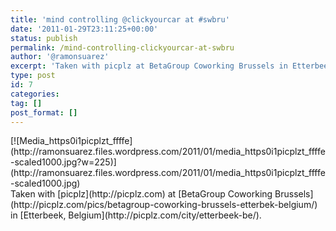 ```yaml
---
title: 'mind controlling @clickyourcar at #swbru'
date: '2011-01-29T23:11:25+00:00'
status: publish
permalink: /mind-controlling-clickyourcar-at-swbru
author: '@ramonsuarez'
excerpt: 'Taken with picplz at BetaGroup Coworking Brussels in Etterbeek, Belgium.'
type: post
id: 7
categories:
tag: []
post_format: []
---
```

<div class="p_embed p_image_embed">[![Media_https0i1picplzt_ffffe](http://ramonsuarez.files.wordpress.com/2011/01/media_https0i1picplzt_ffffe-scaled1000.jpg?w=225)](http://ramonsuarez.files.wordpress.com/2011/01/media_https0i1picplzt_ffffe-scaled1000.jpg)</div>Taken with [picplz](http://picplz.com) at [BetaGroup Coworking Brussels](http://picplz.com/pics/betagroup-coworking-brussels-etterbek-belgium/) in [Etterbeek, Belgium](http://picplz.com/city/etterbeek-be/). 